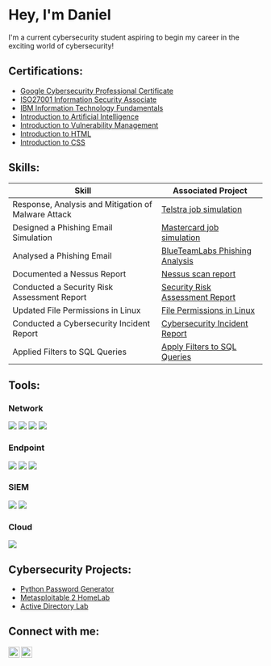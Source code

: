 <h1>Hey, I'm Daniel</h1>
I'm a current cybersecurity student aspiring to begin my career in the exciting world of cybersecurity! 

  

<h2>Certifications:</h2>

  - [Google Cybersecurity Professional Certificate](https://github.com/danielowen321/danielowen321/blob/main/Google%20Cybersecurity%20Certificatepdf.pdf)
  - [ISO27001 Information Security Associate](https://github.com/danielowen321/danielowen321/blob/main/ISO27001%20Information%20Security%20Associate.pdf)
  - [IBM Information Technology Fundamentals](https://github.com/danielowen321/danielowen321/blob/main/IBM%20Information%20Technology%20Fundamentals.png)
  - [Introduction to Artificial Intelligence](Certificate.pdf)
  - [Introduction to Vulnerability Management](https://github.com/danielowen321/danielowen321/blob/main/Introduction%20to%20Vulnerability%20Management-course.pdf)
  - [Introduction to HTML](https://github.com/danielowen321/danielowen321/blob/main/HTML%20certificate.pdf)
  - [Introduction to CSS](https://github.com/danielowen321/danielowen321/blob/main/CSS%20certificate.pdf)

<h2>Skills:</h2>


| Skill                                         | Associated Project         |
|-----------------------------------------------|----------------------------|
| Response, Analysis and Mitigation of Malware Attack        |[Telstra job simulation ](https://github.com/danielowen321/danielowen321/blob/main/Telstra%20job%20sim%20certificate.pdf)|
| Designed a Phishing Email Simulation                       |[Mastercard job simulation](https://github.com/danielowen321/danielowen321/blob/main/mastercard%20job%20sim%20certificate.pdf)|
| Analysed a Phishing Email                                  |[BlueTeamLabs Phishing Analysis](https://blueteamlabs.online/achievement/share/challenge/76861/16)|
| Documented a Nessus Report                                 | [Nessus scan report](https://github.com/danielowen321/danielowen321/blob/main/Nessus%20security%20scan%20report.pdf)|
| Conducted a Security Risk Assessment Report                | [Security Risk Assessment Report](https://github.com/danielowen321/danielowen321/blob/main/Security%20risk%20assessment%20report.pdf)|
| Updated File Permissions in Linux                          | [File Permissions in Linux](https://github.com/danielowen321/danielowen321/blob/main/File%20permissions%20in%20Linux.pdf)|
| Conducted a Cybersecurity Incident Report                  | [Cybersecurity Incident Report](https://github.com/danielowen321/danielowen321/blob/main/Cybersecurity%20incident%20report.pdf)|
| Applied Filters to SQL Queries                             | [Apply Filters to SQL Queries](https://github.com/danielowen321/danielowen321/blob/main/Apply%20filters%20to%20SQL%20queries.pdf)|

<h2>Tools:</h2>

### Network
<div>
    <img src="https://img.shields.io/badge/-Wireshark-1679A7?&style=for-the-badge&logo=Wireshark&logoColor=white" />
    <img src="https://img.shields.io/badge/-Nmap-589A8C?style=for-the-badge&logo=Nmap&logoColor=white" />
    <img src="https://img.shields.io/badge/-Cisco%20Packet%20Tracer-003B6F?style=for-the-badge&logo=Cisco&logoColor=white" />
    <img src="https://img.shields.io/badge/-tcpdump-006699?style=for-the-badge&logo=Linux&logoColor=white" />

</div>

### Endpoint
<div>
    <img src="https://img.shields.io/badge/-Nessus-00A4EF?style=for-the-badge&logo=Nessus&logoColor=white" />
    <img src="https://img.shields.io/badge/-SpiderFoot-7D4698?style=for-the-badge&logo=SpiderFoot&logoColor=white" />
    <img src="https://img.shields.io/badge/-Recon--ng-9933CC?style=for-the-badge&logoColor=white" />
</div>

### SIEM
<div>
    <img src="https://img.shields.io/badge/-Microsoft_Sentinel-0078D4?&style=for-the-badge&logo=Microsoft&logoColor=white" />
    <img src="https://img.shields.io/badge/-Splunk-000000?&style=for-the-badge&logo=Splunk&logoColor=white" />
</div>

### Cloud
<div>
    <img src="https://img.shields.io/badge/-Azure-0089D6?style=for-the-badge&logo=microsoft-azure&logoColor=white" />

</div>
                                                     
                                                           

<h2>Cybersecurity Projects:</h2>

  - [Python Password Generator](https://github.com/danielowen321/danielowen321/blob/main/Python%20Password%20Generator.py)
  - [Metasploitable 2 HomeLab](https://github.com/danielowen321/Metasploitable2-HomeLab)
  - [Active Directory Lab](https://github.com/danielowen321/Active-Directory-Lab)


<h2>Connect with me:</h2>

[<img align="left" alt="DanielOwen | LinkedIn" width="22px" src="https://cdn.jsdelivr.net/npm/simple-icons@v3/icons/linkedin.svg" />][linkedin]
[<img align="left" alt="DanielOwen | Instagram" width="22px" src="https://cdn.jsdelivr.net/npm/simple-icons@v3/icons/instagram.svg" />][instagram]



[instagram]: https://www.instagram.com/dann_owenn/
[linkedin]: https://www.linkedin.com/in/danielowen321/


<!--
**danielowen321** is a ✨ _special_ ✨ repository because its `README.md` (this file) appears on your GitHub profile.

